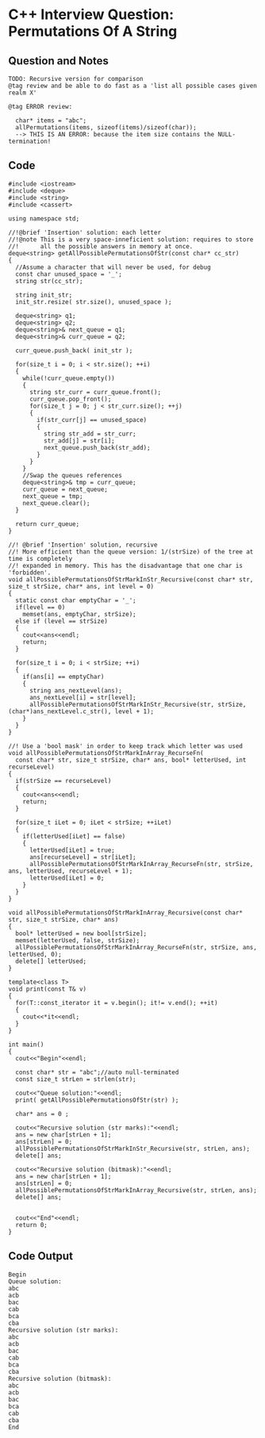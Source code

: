 
# C++ Interview Question: Permutations Of A String

## Question and Notes

    TODO: Recursive version for comparison 
    @tag review and be able to do fast as a 'list all possible cases given realm X'
    
    @tag ERROR review: 
      
      char* items = "abc";
      allPermutations(items, sizeof(items)/sizeof(char));
      --> THIS IS AN ERROR: because the item size contains the NULL-termination!

## Code

    
    #include <iostream>
    #include <deque>
    #include <string>
    #include <cassert>
    
    using namespace std;
    
    //!@brief 'Insertion' solution: each letter
    //!@note This is a very space-inneficient solution: requires to store
    //!      all the possible answers in memory at once.
    deque<string> getAllPossiblePermutationsOfStr(const char* cc_str)
    {
      //Assume a character that will never be used, for debug
      const char unused_space = '_';
      string str(cc_str);
    
      string init_str;
      init_str.resize( str.size(), unused_space );
    
      deque<string> q1;
      deque<string> q2;
      deque<string>& next_queue = q1;
      deque<string>& curr_queue = q2;
    
      curr_queue.push_back( init_str );
      
      for(size_t i = 0; i < str.size(); ++i)
      {
        while(!curr_queue.empty())
        {
          string str_curr = curr_queue.front();
          curr_queue.pop_front();
          for(size_t j = 0; j < str_curr.size(); ++j)
          {
            if(str_curr[j] == unused_space)
            {
              string str_add = str_curr;
              str_add[j] = str[i];
              next_queue.push_back(str_add);
            }
          }
        }
        //Swap the queues references
        deque<string>& tmp = curr_queue;
        curr_queue = next_queue;
        next_queue = tmp;
        next_queue.clear();
      }
      
      return curr_queue;
    }
    
    //! @brief 'Insertion' solution, recursive
    //! More efficient than the queue version: 1/(strSize) of the tree at time is completely
    //! expanded in memory. This has the disadvantage that one char is 'forbidden'.
    void allPossiblePermutationsOfStrMarkInStr_Recursive(const char* str, size_t strSize, char* ans, int level = 0)
    {
      static const char emptyChar = '_';
      if(level == 0)
        memset(ans, emptyChar, strSize);
      else if (level == strSize)
      {
        cout<<ans<<endl;
        return;
      }
    
      for(size_t i = 0; i < strSize; ++i)
      {
        if(ans[i] == emptyChar)
        {
          string ans_nextLevel(ans);
          ans_nextLevel[i] = str[level];
          allPossiblePermutationsOfStrMarkInStr_Recursive(str, strSize, (char*)ans_nextLevel.c_str(), level + 1);
        }
      }
    }
    
    //! Use a 'bool mask' in order to keep track which letter was used
    void allPossiblePermutationsOfStrMarkInArray_RecurseFn(
      const char* str, size_t strSize, char* ans, bool* letterUsed, int recurseLevel)
    {
      if(strSize == recurseLevel)
      {
        cout<<ans<<endl;
        return;
      }
    
      for(size_t iLet = 0; iLet < strSize; ++iLet)
      {
        if(letterUsed[iLet] == false)
        {
          letterUsed[iLet] = true;
          ans[recurseLevel] = str[iLet];
          allPossiblePermutationsOfStrMarkInArray_RecurseFn(str, strSize, ans, letterUsed, recurseLevel + 1);
          letterUsed[iLet] = 0;
        }
      }
    }
    
    void allPossiblePermutationsOfStrMarkInArray_Recursive(const char* str, size_t strSize, char* ans)
    {
      bool* letterUsed = new bool[strSize];
      memset(letterUsed, false, strSize);
      allPossiblePermutationsOfStrMarkInArray_RecurseFn(str, strSize, ans, letterUsed, 0);
      delete[] letterUsed;
    }
    
    template<class T>
    void print(const T& v)
    {
      for(T::const_iterator it = v.begin(); it!= v.end(); ++it)
      {
        cout<<*it<<endl;
      }
    }
    
    int main()
    {
      cout<<"Begin"<<endl;
      
      const char* str = "abc";//auto null-terminated
      const size_t strLen = strlen(str);
    
      cout<<"Queue solution:"<<endl;
      print( getAllPossiblePermutationsOfStr(str) );
        
      char* ans = 0 ;
    
      cout<<"Recursive solution (str marks):"<<endl;
      ans = new char[strLen + 1];
      ans[strLen] = 0;
      allPossiblePermutationsOfStrMarkInStr_Recursive(str, strLen, ans);
      delete[] ans;
    
      cout<<"Recursive solution (bitmask):"<<endl;
      ans = new char[strLen + 1];
      ans[strLen] = 0;
      allPossiblePermutationsOfStrMarkInArray_Recursive(str, strLen, ans);
      delete[] ans;
    
    
      cout<<"End"<<endl;
      return 0;
    }

## Code Output

    Begin
    Queue solution:
    abc
    acb
    bac
    cab
    bca
    cba
    Recursive solution (str marks):
    abc
    acb
    bac
    cab
    bca
    cba
    Recursive solution (bitmask):
    abc
    acb
    bac
    bca
    cab
    cba
    End

